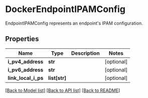 # DockerEndpointIPAMConfig

EndpointIPAMConfig represents an endpoint's IPAM configuration. 
## Properties
Name | Type | Description | Notes
------------ | ------------- | ------------- | -------------
**i_pv4_address** | **str** |  | [optional] 
**i_pv6_address** | **str** |  | [optional] 
**link_local_i_ps** | **list[str]** |  | [optional] 

[[Back to Model list]](../README.md#documentation-for-models) [[Back to API list]](../README.md#documentation-for-api-endpoints) [[Back to README]](../README.md)


